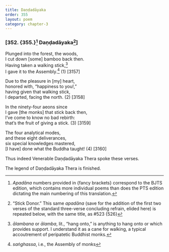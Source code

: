 ```yaml
---
title: Daṇḍadāyaka
order: 355
layout: poem
category: chapter-3
---
```


### \[352. {355.}[^1] Daṇḍadāyaka[^2]\]

Plunged into the forest, the woods,  
I cut down \[some\] bamboo back then.  
Having taken a walking stick,[^3]  
I gave it to the Assembly.[^4] (1) \[3157\]

Due to the pleasure in \[my\] heart,  
honored with, “happiness to you!,”  
having given that walking stick,  
I departed, facing the north. (2) \[3158\]

In the ninety-four aeons since  
I gave \[the monks\] that stick back then,  
I’ve come to know no bad rebirth:  
that’s the fruit of giving a stick. (3) \[3159\]

The four analytical modes,  
and these eight deliverances,  
six special knowledges mastered,  
\[I have\] done what the Buddha taught! (4) \[3160\]

Thus indeed Venerable Daṇḍadāyaka Thera spoke these verses.

The legend of Daṇḍadāyaka Thera is finished.

[^1]: *Apadāna* numbers provided in {fancy brackets} correspond to the BJTS edition, which contains more individual poems than does the PTS edition dictating the main numbering of this translation.

[^2]: “Stick Donor.” This same *apadāna* (save for the addition of the first two verses of the standard three-verse concluding refrain, elided here) is repeated below, with the same title, as \#523 {526}

[^3]: *ālambana* or *ālamba*, lit., “hang onto,” is anything to hang onto or which provides support. I understand it as a cane for walking, a typical accoutrement of peripatetic Buddhist monks.

[^4]: *saṅghassa*, i.e., the Assembly of monks

